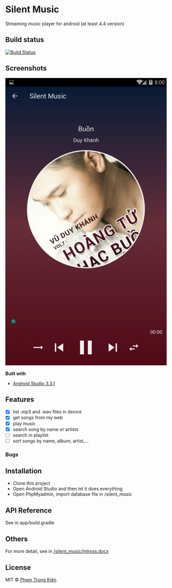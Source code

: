 # Silent Music
Streaming music player for android (at least 4.4 version)

## Build status
[![Build Status](https://img.shields.io/badge/build-developing-blue.svg)]()

## Screenshots
![screenshot](./silent_music/Screenshot.png)

**Built with**
- [Android Studio 3.3.1](https://developer.android.com/studio/)

## Features
- [x] list .mp3 and .wav files in device
- [x] get songs from my web
- [x] play music
- [x] search song by name or artists
- [ ] search in playlist
- [ ] sort songs by name, album, artist,...

### Bugs

## Installation
- Clone this project
- Open Android Studio and then let it does everything
- Open PhpMyadmin, import database file in /silent_music

## API Reference
See in app/build.gradle

## Others
For more detail, see in [/silent_music/intross.docx](./silent_music/intross.docx)

## License
MIT © [Phạm Trung Kiên]()
